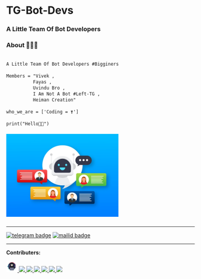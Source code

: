# TG-Bot-Devs

### A Little Team Of  Bot Developers


### About 🙋🏻‍♂️
```

A Little Team Of Bot Developers #Bigginers

Members = "Vivek , 
          Fayas ,
          Uvindu Bro , 
          I Am Not A Bot #Left-TG , 
          Heiman Creation"

who_we_are = ['Coding = ❣️']

print("Hello👋🏻")
```
##### <img src="https://github.com/TG-Bot-Devs/TG-Bot-Devs/blob/main/robot-icon-bot-sign-design-chatbot-symbol-concept-voice-support-service-bot-online-support-bot_100456-1875.jpg" width="300px"></h2>

---

[![telegram badge](https://img.shields.io/badge/TG-Devs-30302f?style=for-the-badge&logo=telegram)](https://t.me/TG_BOT_DEVS)
[![mailid badge](https://img.shields.io/badge/TG-Devs-30302f?style=for-the-badge&logo=gmail)](mailto:tg.devs@telegmail.com)

---

**Contributers:**

<a href="https://github.com/TG-BOT-DEVS/TG-BOT-DEVS/Collaborators/devs.md">
  <img src="https://github.com/TG-Bot-Devs/TG-Bot-Devs/blob/main/assets/Hacker-PNG-Image.png" width="30px"></h2>
  <img src="https://avatars.githubusercontent.com/u/76828314?v=4" width="30px"></h3>
  <img src="https://avatars.githubusercontent.com/u/79355885?v=4" width="30px"></h4>
  <img src="https://avatars.githubusercontent.com/u/77770753?v=4" width="30px"></h5>
  <img src="https://avatars.githubusercontent.com/u/78695802?v=4" width="30px"></h6>
  <img src="https://avatars.githubusercontent.com/u/82400484?s=200&v=4" width="30px"></h7>
  <img src="https://avatars.githubusercontent.com/u/82491934?s=200&v=4" width="30px"></h8>
</a>
